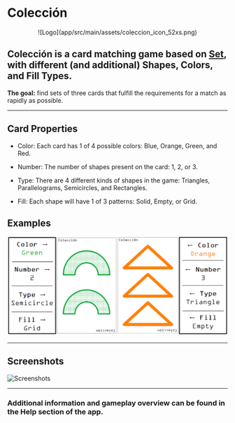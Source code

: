 # Colección

<center>
  ![Logo](app/src/main/assets/coleccion_icon_52xs.png)
</center>

## **Colección** is a card matching game based on [Set](https://www.setgame.com/set/puzzle), with different (and additional) Shapes, Colors, and Fill Types.

**The goal:** find sets of three cards that fulfill the requirements for a match as rapidly as possible.

---

## Card Properties

- Color: Each card has 1 of 4 possible colors: Blue, Orange, Green, and Red.

- Number: The number of shapes present on the card: 1, 2, or 3.

- Type: There are 4 different kinds of shapes in the game: Triangles, Parallelograms, Semicircles, and 	Rectangles.

- Fill:	Each shape will have 1 of 3 patterns: Solid, Empty, or Grid.

## Examples

![Examples](app/src/main/assets/helpinformerge3.png)

---

## Screenshots

![Screenshots](app/src/main/assets/Coleccíon_screenshots2.png)

---

### Additional information and gameplay overview can be found in the **Help** section of the app.
